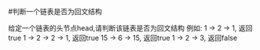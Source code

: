 #判断一个链表是否为回文结构

给定一个链表的头节点head,请判断该链表是否为回文结构
例如:
1 -> 2 -> 1, 返回true
1 -> 2 -> 2 -> 1, 返回true
15 -> 6 -> 15, 返回true
1 -> 2 -> 3, 返回false
